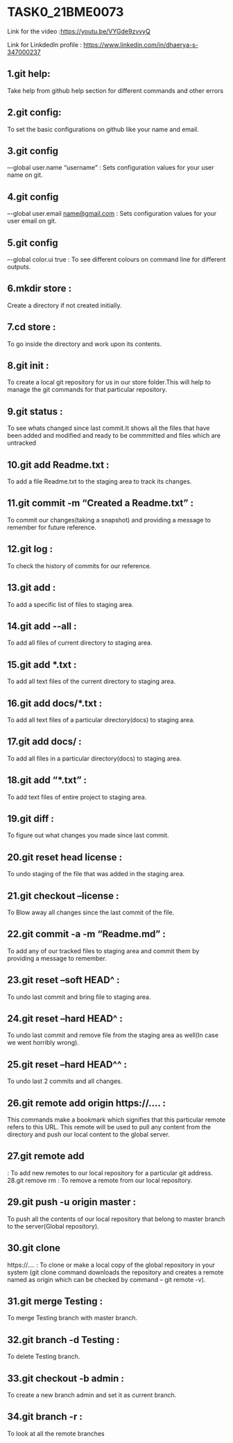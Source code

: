 # TASK0_21BME0073
Link for the video :https://youtu.be/VYGde9zvvyQ

Link for LinkdedIn profile : https://www.linkedin.com/in/dhaerya-s-347000237

## 1.git help: 
Take help from github help section for different commands and other errors

## 2.git config:
To set the basic configurations on github like your name and email.

## 3.git config 
–-global user.name “username” : Sets configuration values for your user name on git.

## 4.git config 
–-global user.email name@gmail.com : Sets configuration values for your user email on git.

## 5.git config 
–-global color.ui true : To see different colours on command line for different outputs.

## 6.mkdir store :
Create a directory if not created initially.

## 7.cd store :
To go inside the directory and work upon its contents.

## 8.git init : 
To create a local git repository for us in our store folder.This will help to manage the git commands for that particular repository.

## 9.git status :
To see whats changed since last commit.It shows all the files that have been added and modified and ready to be commmitted and files which are untracked

## 10.git add Readme.txt : 
To add a file Readme.txt to the staging area to track its changes.

## 11.git commit -m “Created a Readme.txt” :
To commit our changes(taking a snapshot) and providing a message to remember for future reference.

## 12.git log : 
To check the history of commits for our reference.

## 13.git add : 
To add a specific list of files to staging area.

## 14.git add --all : 
To add all files of current directory to staging area.

## 15.git add *.txt : 
To add all text files of the current directory to staging area.

## 16.git add docs/*.txt :
To add all text files of a particular directory(docs) to staging area.

## 17.git add docs/ :
To add all files in a particular directory(docs) to staging area.

## 18.git add “*.txt” : 
To add text files of entire project to staging area.

## 19.git diff : 
To figure out what changes you made since last commit.

## 20.git reset head license : 
To undo staging of the file that was added in the staging area.

## 21.git checkout –license : 
To Blow away all changes since the last commit of the file.

## 22.git commit -a -m “Readme.md” :
To add any of our tracked files to staging area and commit them by providing a message to remember.

## 23.git reset –soft HEAD^ : 
To undo last commit and bring file to staging area.

## 24.git reset –hard HEAD^ : 
To undo last commit and remove file from the staging area as well(In case we went horribly wrong).

## 25.git reset –hard HEAD^^ :
To undo last 2 commits and all changes.

## 26.git remote add origin https://.... :
This commands make a bookmark which signifies that this particular remote refers to this URL. This remote will be used to pull any content from the directory and push our local content to the global server.

## 27.git remote add
: To add new remotes to our local repository for a particular git address. 28.git remove rm : To remove a remote from our local repository.

## 29.git push -u origin master :
To push all the contents of our local repository that belong to master branch to the server(Global repository).

## 30.git clone 
https://.... : To clone or make a local copy of the global repository in your system (git clone command downloads the repository and creates a remote named as origin which can be checked by command – git remote -v).

## 31.git merge Testing :
To merge Testing branch with master branch.

## 32.git branch -d Testing : 
To delete Testing branch.

## 33.git checkout -b admin : 
To create a new branch admin and set it as current branch.

## 34.git branch -r : 
To look at all the remote branches
